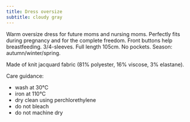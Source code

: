 ```yaml
---
title: Dress oversize
subtitle: cloudy gray
---
```


Warm oversize dress for future moms and nursing moms. Perfectly fits during pregnancy and for the complete freedom. Front buttons help breastfeeding. 3/4-sleeves. Full length 105cm. No pockets. Season: autumn/winter/spring.

Made of knit jacquard fabric (81% polyester, 16% viscose, 3% elastane).

Care guidance:

- wash at 30°C
- iron at 110°C
- dry clean using perchlorethylene
- do not bleach
- do not machine dry